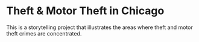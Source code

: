 # Theft & Motor Theft in Chicago

This is a storytelling project that illustrates the areas where theft and motor theft crimes are concentrated.